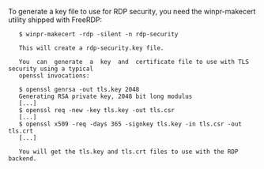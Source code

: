 To generate a key file to use for RDP security, you need the winpr-makecert utility
shipped with FreeRDP:

       $ winpr-makecert -rdp -silent -n rdp-security

       This will create a rdp-security.key file.

       You  can  generate  a  key  and  certificate file to use with TLS security using a typical
       openssl invocations:

       $ openssl genrsa -out tls.key 2048
       Generating RSA private key, 2048 bit long modulus
       [...]
       $ openssl req -new -key tls.key -out tls.csr
       [...]
       $ openssl x509 -req -days 365 -signkey tls.key -in tls.csr -out tls.crt
       [...]

       You will get the tls.key and tls.crt files to use with the RDP backend.
